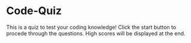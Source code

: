 # Code-Quiz
This is a quiz to test your coding knowledge! Click the start button to procede through the questions. High scores will be displayed at the end. 

